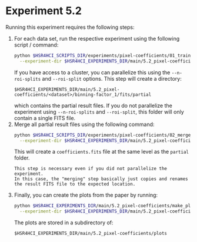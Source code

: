 # Experiment 5.2

Running this experiment requires the following steps:

1. For each data set, run the respective experiment using the following script / command:
   ```bash
   python $HSR4HCI_SCRIPTS_DIR/experiments/pixel-coefficients/01_train_models.py \
     --experiment-dir $HSR4HCI_EXPERIMENTS_DIR/main/5.2_pixel-coefficients/<dataset>/binning-factor_1
   ```
   If you have access to a cluster, you can parallelize this using the `--n-roi-splits` and `--roi-split` options.
   This step will create a directory:
   ```text
   $HSR4HCI_EXPERIMENTS_DIR/main/5.2_pixel-coefficients/<dataset>/binning-factor_1/fits/partial
   ```
   which contains the partial result files.
   If you do not parallelize the experiment using `--n-roi-splits` and `--roi-split`, this folder will only contain a single FITS file.
2. Merge all partial result files using the following command:
   ```bash
   python $HSR4HCI_SCRIPTS_DIR/experiments/pixel-coefficients/02_merge_fits_files.py \
     --experiment-dir $HSR4HCI_EXPERIMENTS_DIR/main/5.2_pixel-coefficients/<dataset>/binning-factor_1
   ```
   This will create a `coefficients.fits` file at the same level as the `partial` folder.
   ```{attention}
   This step is necessary even if you did not parallelize the experiment.
   In this case, the "merging" step basically just copies and renames the result FITS file to the expected location.
   ```
3. Finally, you can create the plots from the paper by running:
   ```bash
   python $HSR4HCI_EXPERIMENTS_DIR/main/5.2_pixel-coefficients/make_plots.py \
     --experiment-dir $HSR4HCI_EXPERIMENTS_DIR/main/5.2_pixel-coefficients/<dataset>/binning-factor_1
   ```
   The plots are stored in a subdirectory of:
   ```text
   $HSR4HCI_EXPERIMENTS_DIR/main/5.2_pixel-coefficients/plots
   ```